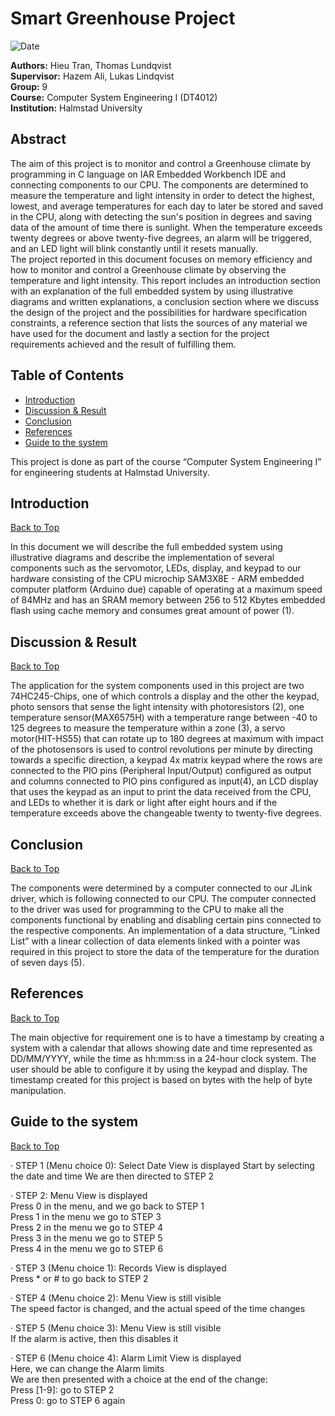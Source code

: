 # Smart Greenhouse Project

![Date](https://img.shields.io/badge/Date-2023--01--05-green)

**Authors:** Hieu Tran, Thomas Lundqvist  
**Supervisor:** Hazem Ali, Lukas Lindqvist  
**Group:** 9  
**Course:** Computer System Engineering I (DT4012)  
**Institution:** Halmstad University


## Abstract


The aim of this project is to monitor and control a Greenhouse climate by programming in C language on IAR Embedded Workbench IDE and connecting components to our CPU. The components are determined to measure the temperature and light intensity in order to detect the highest, lowest, and average temperatures for each day to later be stored and saved in the CPU, along with detecting the sun's position in degrees and saving data of the amount of time there is sunlight. When the temperature exceeds twenty degrees or above twenty-five degrees, an alarm will be triggered, and an LED light will blink constantly until it resets manually.  
The project reported in this document focuses on memory efficiency and how to monitor and control a Greenhouse climate by observing the temperature and light intensity. This report includes an introduction section with an explanation of the full embedded system by using illustrative diagrams and written explanations, a conclusion section where we discuss the design of the project and the possibilities for hardware specification constraints, a reference section that lists the sources of any material we have used for the document and lastly a section for the project requirements achieved and the result of fulfilling them.  


## Table of Contents


- [Introduction](#introduction)
- [Discussion & Result](#discussion--result)
- [Conclusion](#conclusion)
- [References](#references)
- [Guide to the system](#guide-to-the-system)

<p>  This project is done as part of the course “Computer System Engineering I” for engineering students at Halmstad University.


## Introduction

[Back to Top](#table-of-contents)


<p>  In this document we will describe the full embedded system using illustrative diagrams and describe the implementation of several components such as the servomotor, LEDs, display, and keypad to our hardware consisting of the CPU microchip SAM3X8E - ARM embedded computer platform (Arduino due) capable of operating at a maximum speed of 84MHz and has an SRAM memory between 256 to 512 Kbytes embedded flash using cache memory and consumes great amount of power (1).


## Discussion & Result

[Back to Top](#table-of-contents)


<p>  The application for the system components used in this project are two 74HC245-Chips, one of which controls a display and the other the keypad, photo sensors that sense the light intensity with photoresistors (2), one temperature sensor(MAX6575H) with a temperature range between -40 to 125 degrees to measure the temperature within a zone (3), a servo motor(HIT-HS55) that can rotate up to 180 degrees at maximum with impact of the photosensors is used to control revolutions per minute by directing towards a specific direction, a keypad 4x matrix keypad where the rows are connected to the PIO pins (Peripheral Input/Output) configured as output and columns connected to PIO pins configured as input(4), an LCD display that uses the keypad as an input to print the data received from the CPU, and LEDs to whether it is dark or light after eight hours and if the temperature exceeds above the changeable twenty to twenty-five degrees.


## Conclusion

[Back to Top](#table-of-contents)


<p>  The components were determined by a computer connected to our JLink driver, which is following connected to our CPU. The computer connected to the driver was used for programming to the CPU to make all the components functional by enabling and disabling certain pins connected to the respective components. An implementation of a data structure, “Linked List” with a linear collection of data elements linked with a pointer was required in this project to store the data of the temperature for the duration of seven days (5).


## References

[Back to Top](#table-of-contents)


<p>  The main objective for requirement one is to have a timestamp by creating a system with a calendar that allows showing date and time represented as DD/MM/YYYY, while the time as hh:mm:ss in a 24-hour clock system. The user should be able to configure it by using the keypad and display. The timestamp created for this project is based on bytes with the help of byte manipulation.


## Guide to the system

[Back to Top](#table-of-contents)


<p>  
· STEP 1 (Menu choice 0): Select Date View is displayed 
Start by selecting the date and time  
We are then directed to STEP 2  

· STEP 2: Menu View is displayed  
Press 0 in the menu, and we go back to STEP 1  
Press 1 in the menu we go to STEP 3  
Press 2 in the menu we go to STEP 4  
Press 3 in the menu we go to STEP 5  
Press 4 in the menu we go to STEP 6  

· STEP 3 (Menu choice 1):  Records View is displayed  
Press * or # to go back to STEP 2  

· STEP 4 (Menu choice 2):  Menu View is still visible  
The speed factor is changed, and the actual speed of the time changes  

· STEP 5 (Menu choice 3): Menu View is still visible  
If the alarm is active, then this disables it  

· STEP 6 (Menu choice 4): Alarm Limit View is displayed  
Here, we can change the Alarm limits  
We are then presented with a choice at the end of the change:  
Press [1-9]: go to STEP 2  
Press 0: go to STEP 6 again  
